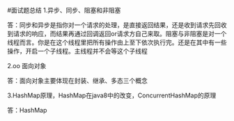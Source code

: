 #面试题总结
1.异步、同步、阻塞和非阻塞

答：同步和异步是指你对一个请求的处理，是直接返回结果，还是收到请求先回收到请求的响应，而结果再通过回调返回or请求方自己来取。阻塞与非阻塞是对一个线程而言。你是在这个线程里把所有操作由上至下依次执行完。还是在其中有一些操作，开启一个子线程。主线程并不会等这个子线程

2.oo 面向对象

答：面向对象主要体现在封装、继承、多态三个概念

3.HashMap原理，HashMap在java8中的改变，ConcurrentHashMap的原理

答：HashMap